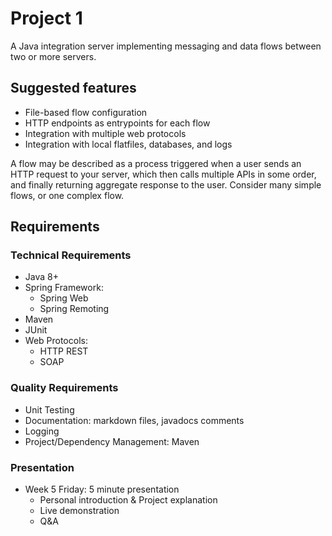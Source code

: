 # Project 1
A Java integration server implementing messaging and data flows between two or more servers. 

## Suggested features
- File-based flow configuration
- HTTP endpoints as entrypoints for each flow
- Integration with multiple web protocols
- Integration with local flatfiles, databases, and logs

A flow may be described as a process triggered when a user sends an HTTP request to your server, which then calls multiple APIs in some order, and finally returning aggregate response to the user. Consider many simple flows, or one complex flow.

## Requirements
### Technical Requirements
- Java 8+
- Spring Framework:
  - Spring Web
  - Spring Remoting
- Maven
- JUnit
- Web Protocols: 
  - HTTP REST
  - SOAP

### Quality Requirements
- Unit Testing
- Documentation: markdown files, javadocs comments
- Logging
- Project/Dependency Management: Maven

### Presentation
- Week 5 Friday: 5 minute presentation
  - Personal introduction & Project explanation
  - Live demonstration
  - Q&A
